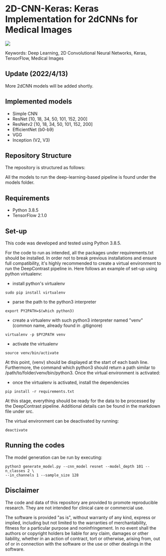 # 2D-CNN-Keras: Keras Implementation for 2dCNNs for Medical Images
<a href="https://opensource.org/licenses/MIT"><img src="https://img.shields.io/badge/License-MIT-yellow.svg"></a>

Keywords: Deep Learning, 2D Convolutional Neural Networks, Keras, TensorFlow, Medical Images

## Update (2022/4/13)

More 2dCNN models will be added shortly.

## Implemented models

 - Simple CNN
 - ResNet [10, 18, 34, 50, 101, 152, 200]
 - ResNetv2 [10, 18, 34, 50, 101, 152, 200]
 - EfficientNet (b0-b9)
 - VGG
 - Inception (V2, V3)

## Repository Structure

The repository is structured as follows:

All the models to run the deep-learning-based pipeline is found under the models folder.

## Requirements

* Python 3.8.5
* TensorFlow 2.1.0

## Set-up

This code was developed and tested using Python 3.8.5.

For the code to run as intended, all the packages under requirements.txt should be installed. In order not to break previous installations and ensure full compatibility, it's highly recommended to create a virtual environment to run the DeepContrast pipeline in. Here follows an example of set-up using python virtualenv:

* install python's virtualenv
```
sudo pip install virtualenv
```
* parse the path to the python3 interpreter
```
export PY2PATH=$(which python3)
```
* create a virtualenv with such python3 interpreter named "venv"
(common name, already found in .gitignore)
```
virtualenv -p $PY2PATH venv 
```
* activate the virtualenv
```
source venv/bin/activate
```
At this point, (venv) should be displayed at the start of each bash line. Furthermore, the command which python3 should return a path similar to /path/to/folder/venv/bin/python3. Once the virtual environment is activated:

* once the virtualenv is activated, install the dependencies
```
pip install -r requirements.txt
```
At this stage, everything should be ready for the data to be processed by the DeepContrast pipeline. Additional details can be found in the markdown file under src.

The virtual environment can be deactivated by running:
```
deactivate
```

## Running the codes

The model generation can be run by executing:

```
python3 generate_model.py --cnn_model resnet --model_depth 101 --n_classes 2 \
--in_channels 1 --sample_size 128
```

## Disclaimer

The code and data of this repository are provided to promote reproducible research. They are not intended for clinical care or commercial use.

The software is provided "as is", without warranty of any kind, express or implied, including but not limited to the warranties of merchantability, fitness for a particular purpose and noninfringement. In no event shall the authors or copyright holders be liable for any claim, damages or other liability, whether in an action of contract, tort or otherwise, arising from, out of or in connection with the software or the use or other dealings in the software.
